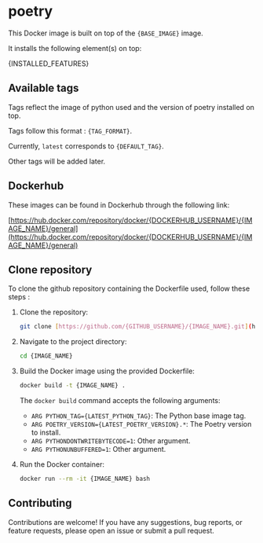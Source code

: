 # poetry

This Docker image is built on top of the `{BASE_IMAGE}` image.

It installs the following element(s) on top:

{INSTALLED_FEATURES}

## Available tags

Tags reflect the image of python used and the version of poetry installed on top.

Tags follow this format : `{TAG_FORMAT}`.

Currently, `latest` corresponds to `{DEFAULT_TAG}`.

Other tags will be added later.

## Dockerhub

These images can be found in Dockerhub through the following link:

[https://hub.docker.com/repository/docker/{DOCKERHUB_USERNAME}/{IMAGE_NAME}/general](https://hub.docker.com/repository/docker/{DOCKERHUB_USERNAME}/{IMAGE_NAME}/general)

## Clone repository

To clone the github repository containing the Dockerfile used, follow these steps :

1. Clone the repository:
    ```bash
    git clone [https://github.com/{GITHUB_USERNAME}/{IMAGE_NAME}.git](https://github.com/{GITHUB_USERNAME}/{IMAGE_NAME}.git)
    ```

2. Navigate to the project directory:
    ```bash
    cd {IMAGE_NAME}
    ```

2. Build the Docker image using the provided Dockerfile:
    ```bash
    docker build -t {IMAGE_NAME} .
    ```

    The `docker build` command accepts the following arguments:
    - `ARG PYTHON_TAG={LATEST_PYTHON_TAG}`: The Python base image tag.
    - `ARG POETRY_VERSION={LATEST_POETRY_VERSION}.*`: The Poetry version to install.
    - `ARG PYTHONDONTWRITEBYTECODE=1`: Other argument.
    - `ARG PYTHONUNBUFFERED=1`: Other argument.

3. Run the Docker container:
    ```bash
    docker run --rm -it {IMAGE_NAME} bash
    ```

## Contributing

Contributions are welcome! If you have any suggestions, bug reports, or feature requests, please open an issue or submit a pull request.
